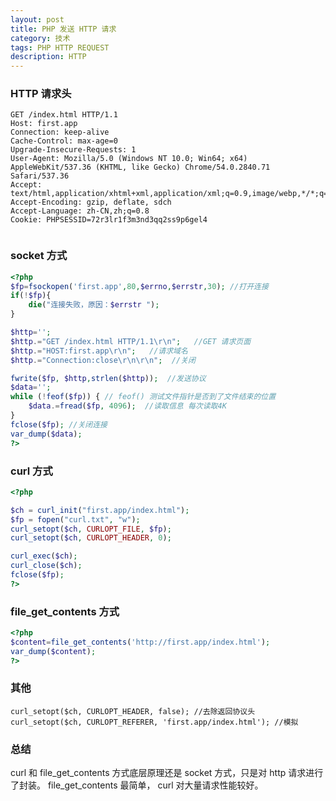 ```yaml
---
layout: post
title: PHP 发送 HTTP 请求
category: 技术
tags: PHP HTTP REQUEST
description: HTTP
---
```


### HTTP 请求头

```
GET /index.html HTTP/1.1
Host: first.app
Connection: keep-alive
Cache-Control: max-age=0
Upgrade-Insecure-Requests: 1
User-Agent: Mozilla/5.0 (Windows NT 10.0; Win64; x64) AppleWebKit/537.36 (KHTML, like Gecko) Chrome/54.0.2840.71 Safari/537.36
Accept: text/html,application/xhtml+xml,application/xml;q=0.9,image/webp,*/*;q=0.8
Accept-Encoding: gzip, deflate, sdch
Accept-Language: zh-CN,zh;q=0.8
Cookie: PHPSESSID=72r3lr1f3m3nd3qq2ss9p6gel4


```

### socket 方式

```php
<?php
$fp=fsockopen('first.app',80,$errno,$errstr,30); //打开连接
if(!$fp){
	die("连接失败，原因：$errstr ");
}

$http='';
$http.="GET /index.html HTTP/1.1\r\n";   //GET 请求页面
$http.="HOST:first.app\r\n";   //请求域名
$http.="Connection:close\r\n\r\n";  //关闭

fwrite($fp, $http,strlen($http));  //发送协议
$data='';
while (!feof($fp)) { // feof() 测试文件指针是否到了文件结束的位置
	$data.=fread($fp, 4096);  //读取信息 每次读取4K
}
fclose($fp); //关闭连接
var_dump($data);
?>

```

### curl 方式


```php
<?php

$ch = curl_init("first.app/index.html");
$fp = fopen("curl.txt", "w");
curl_setopt($ch, CURLOPT_FILE, $fp);
curl_setopt($ch, CURLOPT_HEADER, 0);

curl_exec($ch);
curl_close($ch);
fclose($fp);
?>

```



### file_get_contents 方式

```php
<?php
$content=file_get_contents('http://first.app/index.html');
var_dump($content);
?>
```

### 其他

```
curl_setopt($ch, CURLOPT_HEADER, false); //去除返回协议头
curl_setopt($ch, CURLOPT_REFERER, 'first.app/index.html'); //模拟

```

### 总结

curl 和 file_get_contents 方式底层原理还是 socket 方式，只是对 http 请求进行了封装。
file_get_contents 最简单， curl 对大量请求性能较好。

